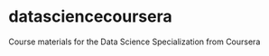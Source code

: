 datasciencecoursera
===================
Course materials for the Data Science Specialization from Coursera
